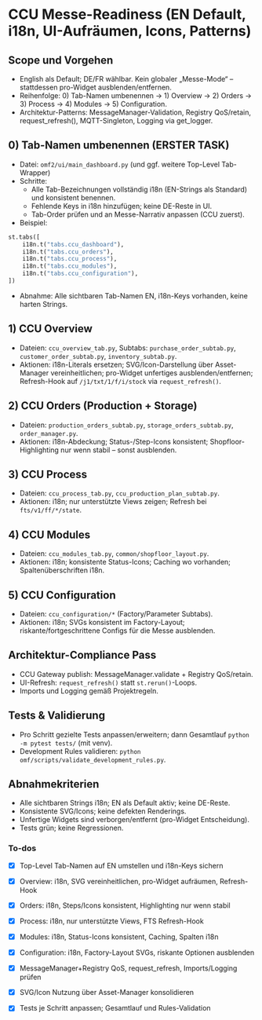 <!-- 2993b5b8-13ee-4df3-b0e6-16ba737e5183 5e1b17cd-8a6e-4374-85e4-62a74a1f6a4e -->
# CCU Messe-Readiness (EN Default, i18n, UI-Aufräumen, Icons, Patterns)

## Scope und Vorgehen

- English als Default; DE/FR wählbar. Kein globaler „Messe-Mode“ – stattdessen pro-Widget ausblenden/entfernen.
- Reihenfolge: 0) Tab-Namen umbenennen → 1) Overview → 2) Orders → 3) Process → 4) Modules → 5) Configuration.
- Architektur-Patterns: MessageManager-Validation, Registry QoS/retain, request_refresh(), MQTT-Singleton, Logging via get_logger.

## 0) Tab-Namen umbenennen (ERSTER TASK)

- Datei: `omf2/ui/main_dashboard.py` (und ggf. weitere Top-Level Tab-Wrapper)
- Schritte:
  - Alle Tab-Bezeichnungen vollständig i18n (EN-Strings als Standard) und konsistent benennen.
  - Fehlende Keys in i18n hinzufügen; keine DE-Reste in UI.
  - Tab-Order prüfen und an Messe-Narrativ anpassen (CCU zuerst).
- Beispiel:
```python
st.tabs([
    i18n.t("tabs.ccu_dashboard"),
    i18n.t("tabs.ccu_orders"),
    i18n.t("tabs.ccu_process"),
    i18n.t("tabs.ccu_modules"),
    i18n.t("tabs.ccu_configuration"),
])
```

- Abnahme: Alle sichtbaren Tab-Namen EN, i18n-Keys vorhanden, keine harten Strings.

## 1) CCU Overview

- Dateien: `ccu_overview_tab.py`, Subtabs: `purchase_order_subtab.py`, `customer_order_subtab.py`, `inventory_subtab.py`.
- Aktionen: i18n-Literals ersetzen; SVG/Icon-Darstellung über Asset-Manager vereinheitlichen; pro-Widget unfertiges ausblenden/entfernen; Refresh-Hook auf `/j1/txt/1/f/i/stock` via `request_refresh()`.

## 2) CCU Orders (Production + Storage)

- Dateien: `production_orders_subtab.py`, `storage_orders_subtab.py`, `order_manager.py`.
- Aktionen: i18n-Abdeckung; Status-/Step-Icons konsistent; Shopfloor-Highlighting nur wenn stabil – sonst ausblenden.

## 3) CCU Process

- Dateien: `ccu_process_tab.py`, `ccu_production_plan_subtab.py`.
- Aktionen: i18n; nur unterstützte Views zeigen; Refresh bei `fts/v1/ff/*/state`.

## 4) CCU Modules

- Dateien: `ccu_modules_tab.py`, `common/shopfloor_layout.py`.
- Aktionen: i18n; konsistente Status-Icons; Caching wo vorhanden; Spaltenüberschriften i18n.

## 5) CCU Configuration

- Dateien: `ccu_configuration/*` (Factory/Parameter Subtabs).
- Aktionen: i18n; SVGs konsistent im Factory-Layout; riskante/fortgeschrittene Configs für die Messe ausblenden.

## Architektur-Compliance Pass

- CCU Gateway publish: MessageManager.validate + Registry QoS/retain.
- UI-Refresh: `request_refresh()` statt `st.rerun()`-Loops.
- Imports und Logging gemäß Projektregeln.

## Tests & Validierung

- Pro Schritt gezielte Tests anpassen/erweitern; dann Gesamtlauf `python -m pytest tests/` (mit venv).
- Development Rules validieren: `python omf/scripts/validate_development_rules.py`.

## Abnahmekriterien

- Alle sichtbaren Strings i18n; EN als Default aktiv; keine DE-Reste.
- Konsistente SVG/Icons; keine defekten Renderings.
- Unfertige Widgets sind verborgen/entfernt (pro-Widget Entscheidung).
- Tests grün; keine Regressionen.

### To-dos

- [x] Top-Level Tab-Namen auf EN umstellen und i18n-Keys sichern
- [x] Overview: i18n, SVG vereinheitlichen, pro-Widget aufräumen, Refresh-Hook
- [x] Orders: i18n, Steps/Icons konsistent, Highlighting nur wenn stabil
- [x] Process: i18n, nur unterstützte Views, FTS Refresh-Hook
- [x] Modules: i18n, Status-Icons konsistent, Caching, Spalten i18n
- [x] Configuration: i18n, Factory-Layout SVGs, riskante Optionen ausblenden
- [x] MessageManager+Registry QoS, request_refresh, Imports/Logging prüfen
- [x] SVG/Icon Nutzung über Asset-Manager konsolidieren
- [x] Tests je Schritt anpassen; Gesamtlauf und Rules-Validation


